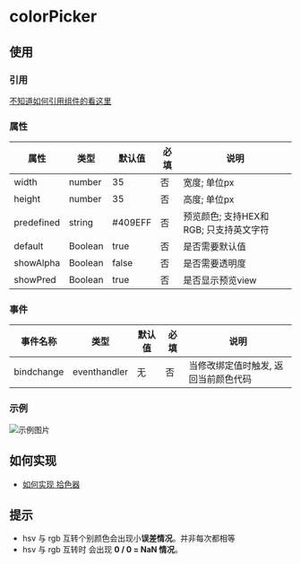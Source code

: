 # colorPicker

## 使用
### 引用

[不知道如何引用组件的看这里](../README.md)

### 属性 
属性   | 类型   | 默认值 | 必填| 说明
---    | ---   | ---    | --- | ---
width     | number| 35     | 否  | 宽度; 单位px  
height    | number | 35    | 否  | 高度; 单位px
predefined| string |#409EFF| 否  | 预览颜色; 支持HEX和RGB; 只支持英文字符
default   | Boolean | true | 否  | 是否需要默认值
showAlpha | Boolean | false| 否  | 是否需要透明度
showPred  | Boolean | true | 否  | 是否显示预览view


### 事件
事件名称     | 类型         | 默认值 |  必填 | 说明
---         | ---          |---    | ---  |---
bindchange  | eventhandler | 无    | 否   |当修改绑定值时触发, 返回当前颜色代码


### 示例

![示例图片](https://img-blog.csdnimg.cn/20210227161551587.gif#pic_center)


## 如何实现

- [如何实现 拾色器](https://github.com/angxuejian/how-to-achieve/blob/main/docs/HTA-2-201210.md)

## 提示
- hsv 与 rgb 互转个别颜色会出现小**误差情况**。并非每次都相等
- hsv 与 rgb 互转时 会出现 **0 / 0 = NaN 情况**。